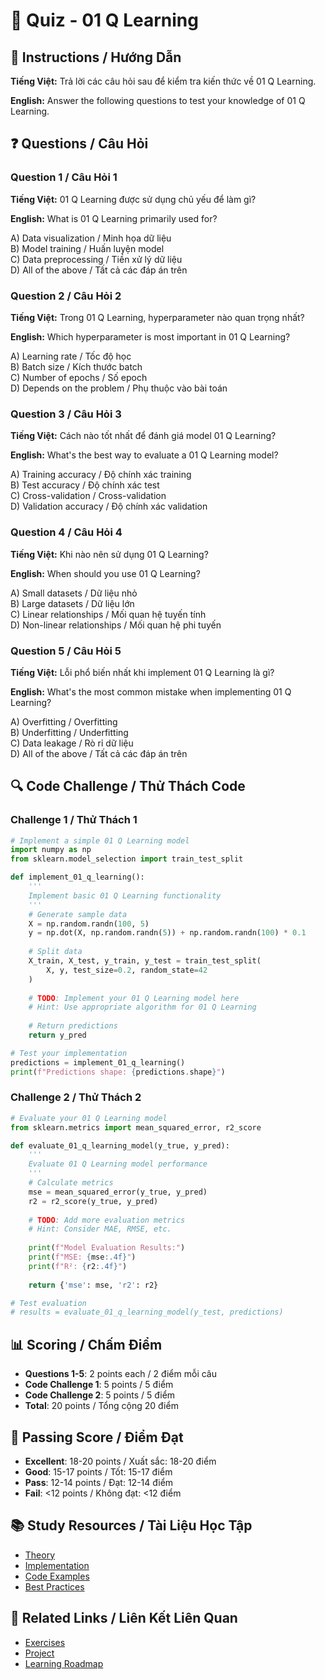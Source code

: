 # 🧠 Quiz - 01 Q Learning

## 📝 Instructions / Hướng Dẫn

**Tiếng Việt:** Trả lời các câu hỏi sau để kiểm tra kiến thức về 01 Q Learning.

**English:** Answer the following questions to test your knowledge of 01 Q Learning.

## ❓ Questions / Câu Hỏi

### Question 1 / Câu Hỏi 1
**Tiếng Việt:** 01 Q Learning được sử dụng chủ yếu để làm gì?

**English:** What is 01 Q Learning primarily used for?

A) Data visualization / Minh họa dữ liệu  
B) Model training / Huấn luyện model  
C) Data preprocessing / Tiền xử lý dữ liệu  
D) All of the above / Tất cả các đáp án trên

### Question 2 / Câu Hỏi 2
**Tiếng Việt:** Trong 01 Q Learning, hyperparameter nào quan trọng nhất?

**English:** Which hyperparameter is most important in 01 Q Learning?

A) Learning rate / Tốc độ học  
B) Batch size / Kích thước batch  
C) Number of epochs / Số epoch  
D) Depends on the problem / Phụ thuộc vào bài toán

### Question 3 / Câu Hỏi 3
**Tiếng Việt:** Cách nào tốt nhất để đánh giá model 01 Q Learning?

**English:** What's the best way to evaluate a 01 Q Learning model?

A) Training accuracy / Độ chính xác training  
B) Test accuracy / Độ chính xác test  
C) Cross-validation / Cross-validation  
D) Validation accuracy / Độ chính xác validation

### Question 4 / Câu Hỏi 4
**Tiếng Việt:** Khi nào nên sử dụng 01 Q Learning?

**English:** When should you use 01 Q Learning?

A) Small datasets / Dữ liệu nhỏ  
B) Large datasets / Dữ liệu lớn  
C) Linear relationships / Mối quan hệ tuyến tính  
D) Non-linear relationships / Mối quan hệ phi tuyến

### Question 5 / Câu Hỏi 5
**Tiếng Việt:** Lỗi phổ biến nhất khi implement 01 Q Learning là gì?

**English:** What's the most common mistake when implementing 01 Q Learning?

A) Overfitting / Overfitting  
B) Underfitting / Underfitting  
C) Data leakage / Rò rỉ dữ liệu  
D) All of the above / Tất cả các đáp án trên

## 🔍 Code Challenge / Thử Thách Code

### Challenge 1 / Thử Thách 1
```python
# Implement a simple 01 Q Learning model
import numpy as np
from sklearn.model_selection import train_test_split

def implement_01_q_learning():
    '''
    Implement basic 01 Q Learning functionality
    '''
    # Generate sample data
    X = np.random.randn(100, 5)
    y = np.dot(X, np.random.randn(5)) + np.random.randn(100) * 0.1
    
    # Split data
    X_train, X_test, y_train, y_test = train_test_split(
        X, y, test_size=0.2, random_state=42
    )
    
    # TODO: Implement your 01 Q Learning model here
    # Hint: Use appropriate algorithm for 01 Q Learning
    
    # Return predictions
    return y_pred

# Test your implementation
predictions = implement_01_q_learning()
print(f"Predictions shape: {predictions.shape}")
```

### Challenge 2 / Thử Thách 2
```python
# Evaluate your 01 Q Learning model
from sklearn.metrics import mean_squared_error, r2_score

def evaluate_01_q_learning_model(y_true, y_pred):
    '''
    Evaluate 01 Q Learning model performance
    '''
    # Calculate metrics
    mse = mean_squared_error(y_true, y_pred)
    r2 = r2_score(y_true, y_pred)
    
    # TODO: Add more evaluation metrics
    # Hint: Consider MAE, RMSE, etc.
    
    print(f"Model Evaluation Results:")
    print(f"MSE: {mse:.4f}")
    print(f"R²: {r2:.4f}")
    
    return {'mse': mse, 'r2': r2}

# Test evaluation
# results = evaluate_01_q_learning_model(y_test, predictions)
```

## 📊 Scoring / Chấm Điểm

- **Questions 1-5**: 2 points each / 2 điểm mỗi câu
- **Code Challenge 1**: 5 points / 5 điểm
- **Code Challenge 2**: 5 points / 5 điểm
- **Total**: 20 points / Tổng cộng 20 điểm

## 🎯 Passing Score / Điểm Đạt

- **Excellent**: 18-20 points / Xuất sắc: 18-20 điểm
- **Good**: 15-17 points / Tốt: 15-17 điểm  
- **Pass**: 12-14 points / Đạt: 12-14 điểm
- **Fail**: <12 points / Không đạt: <12 điểm

## 📚 Study Resources / Tài Liệu Học Tập

- [Theory](./THEORY_01_q_learning.md)
- [Implementation](./IMPLEMENTATION_01_q_learning.md)
- [Code Examples](./CODE_EXAMPLES_01_q_learning.md)
- [Best Practices](./BEST_PRACTICES_01_q_learning.md)

## 🔗 Related Links / Liên Kết Liên Quan

- [Exercises](./EXERCISES_01_q_learning.md)
- [Project](./PROJECT_01_q_learning.md)
- [Learning Roadmap](./LEARNING_ROADMAP_01_q_learning.md)
